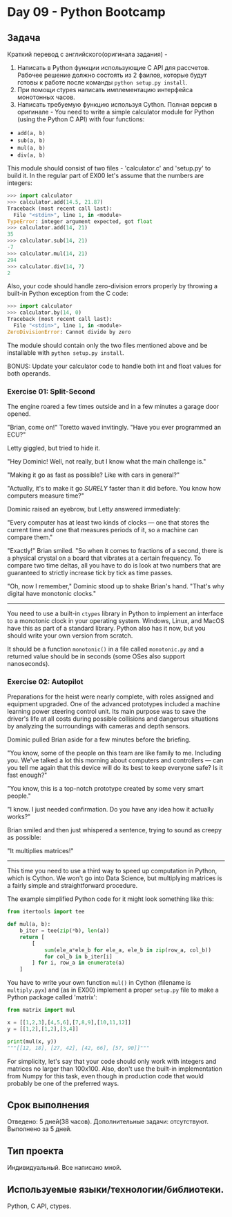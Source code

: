 # Day 09 - Python Bootcamp

## Задача
Краткий перевод с английского(оригинала задания) - 
1. Написать в Python функции использующие C API для рассчетов. Рабочее решение должно состоять из 2 фаилов, которые будут готовы к работе после команды `python setup.py install`.
2. При помощи ctypes написать имплементацию интерфейса монотонных часов.
3. Написать требуемую функцию используя Cython.
Полная версия в оригинале -
You need to write a simple calculator module for Python (using the Python C API) with four functions:

- `add(a, b)`
- `sub(a, b)`
- `mul(a, b)`
- `div(a, b)`

This module should consist of two files - 'calculator.c' and 'setup.py' to build it.
In the regular part of EX00 let's assume that the numbers are integers:

```python
>>> import calculator
>>> calculator.add(14.5, 21.87)
Traceback (most recent call last):
  File "<stdin>", line 1, in <module>
TypeError: integer argument expected, got float
>>> calculator.add(14, 21)
35
>>> calculator.sub(14, 21)
-7
>>> calculator.mul(14, 21)
294
>>> calculator.div(14, 7)
2
```

Also, your code should handle zero-division errors properly by throwing a built-in Python exception from the C code:

```python
>>> import calculator
>>> calculator.by(14, 0)
Traceback (most recent call last):
  File "<stdin>", line 1, in <module>
ZeroDivisionError: Cannot divide by zero
```

The module should contain only the two files mentioned above and be installable with `python setup.py install`.

BONUS: Update your calculator code to handle both int and float values for both operands.

### Exercise 01: Split-Second

The engine roared a few times outside and in a few minutes a garage door opened.

 "Brian, come on!" Toretto waved invitingly. "Have you ever programmed an ECU?"
 
Letty giggled, but tried to hide it. 
 
 "Hey Dominic! Well, not really, but I know what the main challenge is."
 
 "Making it go as fast as possible? Like with cars in general?"
 
"Actually, it's to make it go *SURELY* faster than it did before. You know how computers measure time?"
 
Dominic raised an eyebrow, but Letty answered immediately: 
 
 "Every computer has at least two kinds of clocks — one that stores the current time and one that measures periods of it, so a machine can compare them."
 
 "Exactly!" Brian smiled. "So when it comes to fractions of a second, there is a physical crystal on a board that vibrates at a certain frequency. To compare two time deltas, all you have to do is look at two numbers that are guaranteed to strictly increase tick by tick as time passes.
 
 "Oh, now I remember," Dominic stood up to shake Brian's hand. "That's why digital have monotonic clocks."
 
-----

You need to use a built-in `ctypes` library in Python to implement an interface to a monotonic clock in your operating system. Windows, Linux, and MacOS have this as part of a standard library. Python also has it now, but you should write your own version from scratch.

It should be a function `monotonic()` in a file called `monotonic.py` and a returned value should be in seconds (some OSes also support nanoseconds). 

### Exercise 02: Autopilot

Preparations for the heist were nearly complete, with roles assigned and equipment upgraded. One of the advanced prototypes included a machine learning power steering control unit. Its main purpose was to save the driver's life at all costs during possible collisions and dangerous situations by analyzing the surroundings with cameras and depth sensors.

Dominic pulled Brian aside for a few minutes before the briefing.

 "You know, some of the people on this team are like family to me. Including you. We've talked a lot this morning about computers and controllers — can you tell me again that this device will do its best to keep everyone safe? Is it fast enough?"
 
 "You know, this is a top-notch prototype created by some very smart people."
 
 "I know. I just needed confirmation. Do you have any idea how it actually works?"
 
Brian smiled and then just whispered a sentence, trying to sound as creepy as possible:

 "It multiplies matrices!"
 
-----

This time you need to use a third way to speed up computation in Python, which is Cython.
We won't go into Data Science, but multiplying matrices is a fairly simple and straightforward procedure.

The example simplified Python code for it might look something like this:

```python
from itertools import tee 

def mul(a, b):
    b_iter = tee(zip(*b), len(a))
    return [
        [
            sum(ele_a*ele_b for ele_a, ele_b in zip(row_a, col_b)) 
            for col_b in b_iter[i]
        ] for i, row_a in enumerate(a)
    ]
```

You have to write your own function `mul()` in Cython (filename is `multiply.pyx`) and (as in EX00) implement a proper `setup.py` file to make a Python package called 'matrix':

```python
from matrix import mul

x = [[1,2,3],[4,5,6],[7,8,9],[10,11,12]]
y = [[1,2],[1,2],[3,4]]

print(mul(x, y))
"""[[12, 18], [27, 42], [42, 66], [57, 90]]"""
```

For simplicity, let's say that your code should only work with integers and matrices no larger than 100x100. Also, don't use the built-in implementation from Numpy for this task, even though in production code that would probably be one of the preferred ways.
## Срок выполнения
Отведено: 5 дней(38 часов).
Дополнительные задачи: отсутствуют.
Выполнено за 5 дней.
## Тип проекта
Индивидуальный. Все написано мной.
## Используемые языки/технологии/библиотеки.
Python, C API, ctypes.
